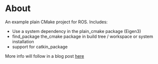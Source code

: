 # About
An example plain CMake project for ROS. Includes:
* Use a system dependency in the plain_cmake package (Eigen3)
* find_package the_cmake package in build tree / workspace or system installation
* support for catkin_package

More info will follow in a blog post [here](https://tuebel.github.io/blog/2020/06/27/ros-plain-cmake.html)
